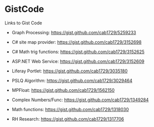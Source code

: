 GistCode
========

Links to Gist Code

- Graph Processing:       https://gist.github.com/cab1729/5259233

- C# site map provider:   https://gist.github.com/cab1729/3152698

- C# Math trig functions: https://gist.github.com/cab1729/3152625

- ASP.NET Web Service:    https://gist.github.com/cab1729/3152609

- Liferay Portlet:        https://gist.github.com/cab1729/3035180

- PSLQ Algorithm:         https://gist.github.com/cab1729/3029464

- MPFloat:                https://gist.github.com/cab1729/1562150

- Complex Numbers/Func:   https://gist.github.com/cab1729/1349284

- Math functions:         https://gist.github.com/cab1729/1318030

- RH Research:            https://gist.github.com/cab1729/1317706
